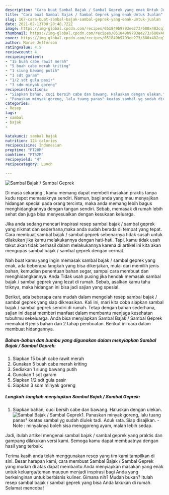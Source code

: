 ```yaml
---
description: "Cara buat Sambal Bajak / Sambal Geprek yang enak Untuk Jualan"
title: "Cara buat Sambal Bajak / Sambal Geprek yang enak Untuk Jualan"
slug: 167-cara-buat-sambal-bajak-sambal-geprek-yang-enak-untuk-jualan
date: 2021-02-13T00:20:48.722Z
image: https://img-global.cpcdn.com/recipes/051849b9793ee273/680x482cq70/sambal-bajak-sambal-geprek-foto-resep-utama.jpg
thumbnail: https://img-global.cpcdn.com/recipes/051849b9793ee273/680x482cq70/sambal-bajak-sambal-geprek-foto-resep-utama.jpg
cover: https://img-global.cpcdn.com/recipes/051849b9793ee273/680x482cq70/sambal-bajak-sambal-geprek-foto-resep-utama.jpg
author: Marie Jefferson
ratingvalue: 4.5
reviewcount: 4
recipeingredient:
- "15 buah cabe rawit merah"
- "5 buah cabe merah kriting"
- "1 siung bawang putih"
- "1 sdt garam"
- "1/2 sdt gula pasir"
- "3 sdm minyak goreng"
recipeinstructions:
- "Siapkan bahan, cuci bersih cabe dan bawang. Haluskan dengan ulekan."
- "Panaskan minyak goreng, lalu tuang panas² keatas sambal yg sudah diulek tadi. Aduk rata. Siap disajikan. Note : minyaknya boleh sisa menggoreng ayam, malah lebih sedap."
categories:
- Resep
tags:
- sambal
- bajak
- 

katakunci: sambal bajak  
nutrition: 124 calories
recipecuisine: Indonesian
preptime: "PT20M"
cooktime: "PT32M"
recipeyield: "4"
recipecategory: Lunch

---
```



![Sambal Bajak / Sambal Geprek](https://img-global.cpcdn.com/recipes/051849b9793ee273/680x482cq70/sambal-bajak-sambal-geprek-foto-resep-utama.jpg)

Di masa  sekarang , kamu memang dapat membeli masakan praktis tanpa kudu repot memasaknya sendiri. Namun, bagi anda yang mau menyajikan hidangan special pada orang tercinta, maka anda memang lebih bagus menghidangkannya dengan tangan sendiri. Sebab, memasak di rumah lebih sehat dan juga bisa menyesuaikan dengan kesukaan keluarga.

Jika anda sedang mencari inspirasi resep sambal bajak / sambal geprek yang nikmat dan sederhana,maka anda sudah berada di tempat yang tepat. Cara membuat sambal bajak / sambal geprek  sebenarnya tidak susah untuk dilakukan jika kamu melakukannya dengan hati-hati. Tapi, kamu tidak usah takut akan tidak berhasil dalam melakukannya 
karena di artikel ini kita akan mengupas sambal bajak / sambal geprek dengan cermat.  



Nah buat kamu yang ingin memasak sambal bajak / sambal geprek yang enak, ada beberapa langkah yang bisa dikerjakan, mulai dari memilih jenis bahan, kemudian penentuan bahan segar, sampai cara membuat dan menghidangkannya. Anda Tidak usah pusing jika hendak memasak sambal bajak / sambal geprek yang lezat di rumah. Sebab, asalkan kamu  tahu triknya, maka hidangan ini bisa jadi sajian yang spesial.

Berikut, ada beberapa cara mudah dalam mengolah resep sambal bajak / sambal geprek yang siap dikreasikan. Kali ini, mari kita coba siapkan sambal bajak / sambal geprek sendiri di rumah. Tetap dengan bahan sederhana, sajian ini dapat memberi manfaat dalam membantu menjaga kesehatan tubuhmu sekeluarga. Anda bisa menyiapkan Sambal Bajak / Sambal Geprek memakai 6 jenis bahan dan 2 tahap pembuatan. Berikut ini cara dalam membuat hidangannya.

<!--inarticleads1-->

##### Bahan-bahan dan bumbu yang digunakan dalam menyiapkan Sambal Bajak / Sambal Geprek:

1. Siapkan 15 buah cabe rawit merah
1. Gunakan 5 buah cabe merah kriting
1. Sediakan 1 siung bawang putih
1. Gunakan 1 sdt garam
1. Siapkan 1/2 sdt gula pasir
1. Siapkan 3 sdm minyak goreng




<!--inarticleads2-->

##### Langkah-langkah menyiapkan Sambal Bajak / Sambal Geprek:

1. Siapkan bahan, cuci bersih cabe dan bawang. Haluskan dengan ulekan.
<img src="https://img-global.cpcdn.com/steps/f7976d1185fec17c/160x128cq70/sambal-bajak-sambal-geprek-langkah-memasak-1-foto.jpg" alt="Sambal Bajak / Sambal Geprek">1. Panaskan minyak goreng, lalu tuang panas² keatas sambal yg sudah diulek tadi. Aduk rata. Siap disajikan. - Note : minyaknya boleh sisa menggoreng ayam, malah lebih sedap.




Jadi, itulah artikel mengenai  sambal bajak / sambal geprek  yang praktis dan gampang dilakukan versi kami. Semoga kamu dapat membuatnya dengan hasil yang terbaik. 

Terima kasih anda telah menggunakan resep yang tim kami tampilkan di sini. Besar harapan kami, cara membuat  Sambal Bajak / Sambal Geprek yang mudah di atas dapat membantu Anda menyiapkan masakan yang enak untuk keluarga/teman maupun menjadi inspirasi bagi Anda yang berkeinginan untuk berbisnis kuliner. Gimana nih? Mudah bukan? Itulah resep sambal bajak / sambal geprek yang bisa Anda lakukan di rumah. Selamat mencoba!

